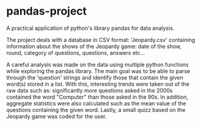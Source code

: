 # pandas-project

A practical application of python's library pandas for data analysis.

The project deals with a database in CSV format: 'Jeopardy.csv' containing information about the shows of the Jeopardy game: date of the show, round, category of questions, questions, answers etc...

A careful analysis was made on the data using multiple python functions while exploring the pandas library. The main goal was to be able to parse through the 'question' strings and identify those that contain the given word(s) stored in a list. With this, interesting trends were taken out of the raw data such as: significantly more questions asked in the 2000s contained the word "Computer" than those asked in the 90s. In addition, aggregate statistics were also calculated such as the mean value of the questions containing the given word. Lastly, a small quizz based on the Jeopardy game was coded for the user.
